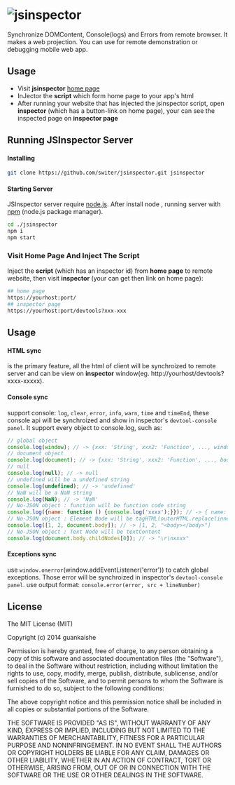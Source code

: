 ![jsinspector](http://switer.github.io/live/images/jsinspector.png)
===================================================================
Synchronize DOMContent, Console(logs) and Errors from remote browser.
It makes a web projection. You can use for remote demonstration or debugging mobile web app.

## Usage

* Visit __jsinspector__ [home page](http://jsinspector.com/)
* InJector the __script__ which form home page to your app's html
* After running your website that has injected the jsinspector script, 
  open __inspector__ (which has a button-link on home page), your can see the inspected page on __inspector page__

## Running JSInspector Server

#### Installing
```bash
git clone https://github.com/switer/jsinspector.git jsinspector
```

#### Starting Server
JSInspector server require [node.js](http://nodejs.org). After install node , running server with [npm](http://npmjs.org) (node.js package manager).
```bash
cd ./jsinspector
npm i
npm start
```

### Visit Home Page And Inject The Script
Inject the __script__ (which has an inspector id) from __home page__ to remote website, then visit __inspector__ (your can get then link on home page):
```bash
## home page
https://yourhost:port/
## inspector page
https://yourhost:port/devtools?xxx-xxx
```

## Usage
#### HTML sync
is the primary feature, all the html of client will be synchroized to remote server and can be view on
__inspector__ window(eg. http://yourhost/devtools?xxxx-xxxxx).

#### Console sync
support console: `log`, `clear`, `error`, `info`, `warn`, `time` and `timeEnd`, these console api will be synchroized and show in inspector's `devtool-console panel`.
It support every object to console.log, such as:
```javascript
// global object
console.log(window); // -> {xxx: 'String', xxx2: 'Function', ..., window: 'Global'} 
// document object
console.log(document); // -> {xxx: 'String', xxx2: 'Function', ..., body: 'HTMLBodyElement'}
// null
console.log(null); // -> null
// undefined will be a undefined string
console.log(undefined); // -> 'undefined'
// NaN will be a NaN string
console.log(NaN); // -> 'NaN'
// No-JSON object : function will be function code string
console.log({name: function () {console.log('xxxx');}}); // -> { name: "function () {console.log('xxxx');}" }
// No-JSON object : Element Node will be tagHTML(outerHTML.replace(innerHTML, ''))
console.log([1, 2, document.body]); // -> [1, 2, "<body></body>"]
// No-JSON object : Text Node will be textContent
console.log(document.body.childNodes[0]); // -> "\r\nxxxx"
```

#### Exceptions sync
use `window.onerror`(window.addEventListener('error')) to catch global exceptions. Those error will be synchroized in 
inspector's `devtool-console panel`. use output format: `console.error(error, src + lineNumber)`



## License

The MIT License (MIT)

Copyright (c) 2014 guankaishe

Permission is hereby granted, free of charge, to any person obtaining a copy
of this software and associated documentation files (the "Software"), to deal
in the Software without restriction, including without limitation the rights
to use, copy, modify, merge, publish, distribute, sublicense, and/or sell
copies of the Software, and to permit persons to whom the Software is
furnished to do so, subject to the following conditions:

The above copyright notice and this permission notice shall be included in all
copies or substantial portions of the Software.

THE SOFTWARE IS PROVIDED "AS IS", WITHOUT WARRANTY OF ANY KIND, EXPRESS OR
IMPLIED, INCLUDING BUT NOT LIMITED TO THE WARRANTIES OF MERCHANTABILITY,
FITNESS FOR A PARTICULAR PURPOSE AND NONINFRINGEMENT. IN NO EVENT SHALL THE
AUTHORS OR COPYRIGHT HOLDERS BE LIABLE FOR ANY CLAIM, DAMAGES OR OTHER
LIABILITY, WHETHER IN AN ACTION OF CONTRACT, TORT OR OTHERWISE, ARISING FROM,
OUT OF OR IN CONNECTION WITH THE SOFTWARE OR THE USE OR OTHER DEALINGS IN THE
SOFTWARE.
